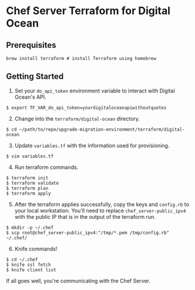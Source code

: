 # Chef Server Terraform for Digital Ocean

## Prerequisites
```shell
brew install terraform # install Terraform using homebrew
```

## Getting Started
1. Set your `do_api_token` environment variable to interact with Digital Ocean's API.
```shell
$ export TF_VAR_do_api_token=yourdigitaloceanapiwithoutquotes
```

2. Change into the `terraform/digital-ocean` directory.
```shell
$ cd ~/path/to/repo/upgrade-migration-environment/terraform/digital-ocean
```

3. Update `variables.tf` with the information used for provisioning.
```
$ vim variables.tf
```

4. Run terraform commands.
```
$ terraform init
$ terraform validate
$ terraform plan
$ terraform apply
```

5. After the terraform applies successfully, copy the keys and `config.rb` to your local workstation. You'll need to replace `chef_server-public_ipv4` with the public IP that is in the output of the terraform run.
```shell
$ mkdir -p ~/.chef
$ scp root@chef_server-public_ipv4:"/tmp/*.pem /tmp/config.rb" ~/.chef/
```

6. Knife commands!
```
$ cd ~/.chef
$ knife ssl fetch
$ knife client list
```

If all goes well, you're communicating with the Chef Server.
